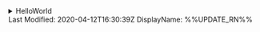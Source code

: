 <details>
<summary>HelloWorld</summary>

#### Integrations
- __HelloWorld__
%%UPDATE_RN%%
</details>
Last Modified: 2020-04-12T16:30:39Z
DisplayName: %%UPDATE_RN%%